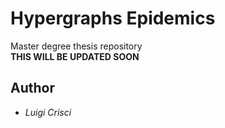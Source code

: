 # Hypergraphs Epidemics

Master degree thesis repository  
**THIS WILL BE UPDATED SOON**

## Author  

- *Luigi Crisci*
